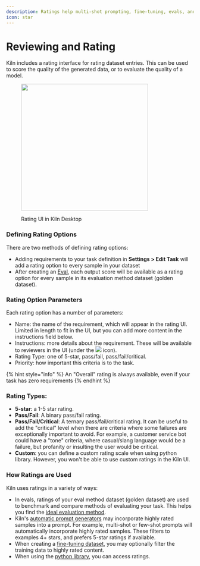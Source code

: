 ```yaml
---
description: Ratings help multi-shot prompting, fine-tuning, evals, and more
icon: star
---
```


# Reviewing and Rating

Kiln includes a rating interface for rating dataset entries. This can be used to score the quality of the generated data, or to evaluate the quality of a model.

<figure><img src="../.gitbook/assets/Screenshot 2025-01-05 at 12.12.38 PM (1).png" alt="" width="341"><figcaption><p>Rating UI in Kiln Desktop</p></figcaption></figure>

### Defining Rating Options

There are two methods of defining rating options:

* Adding requirements to your task definition in  **Settings > Edit Task** will add a rating option to every sample in your dataset
* After creating an [Eval](evaluations.md), each output score will be available as a rating option for every sample in its evaluation method dataset (golden dataset).

### Rating Option Parameters

Each rating option has a number of parameters:

* Name: the name of the requirement, which will appear in the rating UI. Limited in length to fit in the UI, but you can add more content in the instructions field below.
* Instructions: more details about the requirement. These will be available to reviewers in the UI (under the ![](<../.gitbook/assets/Screenshot 2025-01-05 at 12.18.52 PM (1).png>) icon).
* Rating Type: one of 5-star, pass/fail, pass/fail/critical.
* Priority: how important this criteria is to the task.

{% hint style="info" %}
An "Overall" rating is always available, even if your task has zero requirements
{% endhint %}

### Rating Types:

* **5-star**: a 1-5 star rating.
* **Pass/Fail**: A binary pass/fail rating.
* **Pass/Fail/Critical**: A ternary pass/fail/critical rating. It can be useful to add the "critical" level when there are criteria where some failures are exceptionally important to avoid. For example, a customer service bot could have a "tone" criteria, where casual/slang language would be a failure, but profanity or insulting the user would be critical.
* **Custom**: you can define a custom rating scale when using python library. However, you won't be able to use custom ratings in the Kiln UI.

### How Ratings are Used

Kiln uses ratings in a variety of ways:

* In evals, ratings of your eval method dataset (golden dataset) are used to benchmark and compare methods of evaluating your task. This helps you find the [ideal evaluation method](evaluations.md#finding-the-ideal-eval-method).
* Kiln's [automatic prompt generators](prompts.md#prompt-generators) may incorporate highly rated samples into a prompt. For example, multi-shot or few-shot prompts will automatically incorporate highly rated samples. These filters to examples 4+ stars, and prefers 5-star ratings if available.
* When creating a [fine-tuning dataset](fine-tuning-guide.md), you may optionally filter the training data to highly rated content.
* When using the [python library](../developers/python-library-quickstart.md), you can access ratings.

